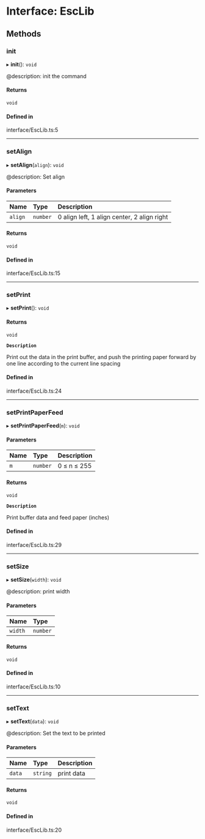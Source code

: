 # Interface: EscLib

## Methods

### init

▸ **init**(): `void`

@description: init the command

#### Returns

`void`

#### Defined in

interface/EscLib.ts:5

___

### setAlign

▸ **setAlign**(`align`): `void`

@description: Set align

#### Parameters

| Name | Type | Description |
| :------ | :------ | :------ |
| `align` | `number` | 0 align left, 1 align center, 2 align right |

#### Returns

`void`

#### Defined in

interface/EscLib.ts:15

___

### setPrint

▸ **setPrint**(): `void`

#### Returns

`void`

**`Description`**

Print out the data in the print buffer, and push the printing paper forward by one line according to the current line spacing

#### Defined in

interface/EscLib.ts:24

___

### setPrintPaperFeed

▸ **setPrintPaperFeed**(`m`): `void`

#### Parameters

| Name | Type | Description |
| :------ | :------ | :------ |
| `m` | `number` | 0 ≤ n ≤ 255 |

#### Returns

`void`

**`Description`**

Print buffer data and feed paper (inches)

#### Defined in

interface/EscLib.ts:29

___

### setSize

▸ **setSize**(`width`): `void`

@description: print width

#### Parameters

| Name | Type |
| :------ | :------ |
| `width` | `number` |

#### Returns

`void`

#### Defined in

interface/EscLib.ts:10

___

### setText

▸ **setText**(`data`): `void`

@description: Set the text to be printed

#### Parameters

| Name | Type | Description |
| :------ | :------ | :------ |
| `data` | `string` | print data |

#### Returns

`void`

#### Defined in

interface/EscLib.ts:20
